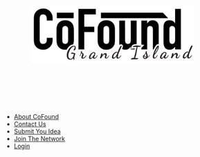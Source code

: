 <div style="text-align:center;padding-bottom:100px">
<a href="/">
<img src="_media/logo.png" style="width: 75%;">
</a>
</div>

- [About CoFound](about.md)
- [Contact Us](contact.md)
- [Submit You Idea](idea.md)
- [Join The Network](network.md)
- [Login](https://learn.cofoundgi.com/wp-login.php)

